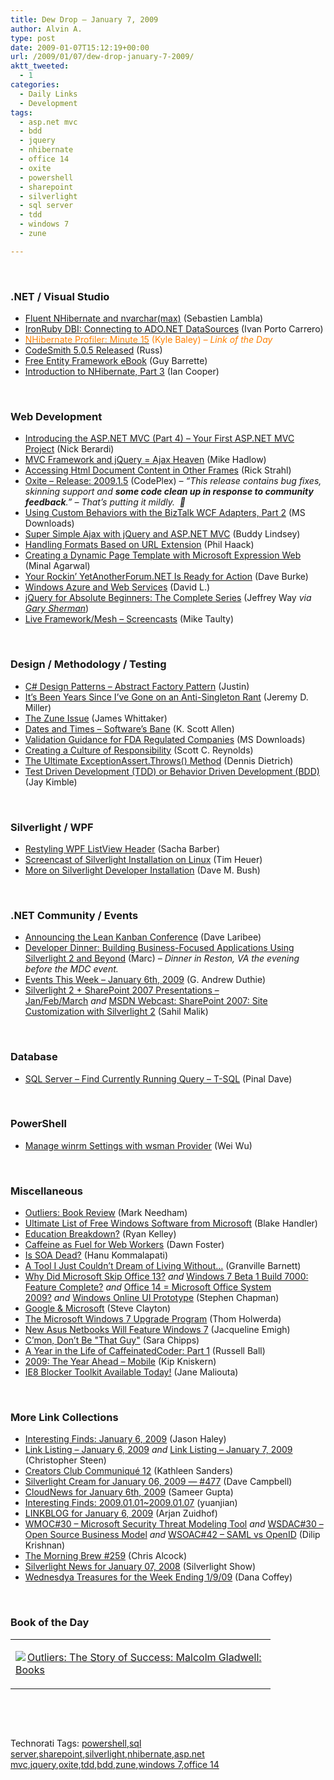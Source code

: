 ```yaml
---
title: Dew Drop – January 7, 2009
author: Alvin A.
type: post
date: 2009-01-07T15:12:19+00:00
url: /2009/01/07/dew-drop-january-7-2009/
aktt_tweeted:
  - 1
categories:
  - Daily Links
  - Development
tags:
  - asp.net mvc
  - bdd
  - jquery
  - nhibernate
  - office 14
  - oxite
  - powershell
  - sharepoint
  - silverlight
  - sql server
  - tdd
  - windows 7
  - zune

---
```

&#160;

### .NET / Visual Studio

  * <a target="_blank" href="http://serialseb.blogspot.com/2009/01/fluent-nhibernate-and-nvarcharmax.html">Fluent NHibernate and nvarchar(max)</a> (Sebastien Lambla)
  * <a target="_blank" href="http://rubydoes.net/2009/01/06/ironruby-dbi-connecting-to-adonet-datasources/">IronRuby DBI: Connecting to ADO.NET DataSources</a> (Ivan Porto Carrero)
  * <a target="_blank" href="http://codebetter.com/blogs/kyle.baley/archive/2009/01/06/nhibernate-profiler-minute-15.aspx"><font color="#ff8000">NHibernate Profiler: Minute 15</font></a> <font color="#ff8000">(Kyle Baley)<em> – Link of the Day</em></font>
  * <a target="_blank" href="http://forums.asp.net/p/1368209/2850229.aspx#2850229">CodeSmith 5.0.5 Released</a> (Russ)
  * <a target="_blank" href="http://weblogs.asp.net/guybarrette/archive/2009/01/06/free-entity-framework-ebook.aspx">Free Entity Framework eBook</a> (Guy Barrette)
  * <a target="_blank" href="http://codebetter.com/blogs/ian_cooper/archive/2009/01/07/introduction-to-nhibernate-part-3.aspx">Introduction to NHibernate, Part 3</a> (Ian Cooper)

&#160;

### Web Development

  * <a target="_blank" href="http://www.coderjournal.com/2009/01/introducing-aspnet-mvc-part-3-first-aspnet-mvc-project/">Introducing the ASP.NET MVC (Part 4) &#8211; Your First ASP.NET MVC Project</a> (Nick Berardi)
  * <a target="_blank" href="http://dotnet.dzone.com/news/mvc-framework-and-jquery-ajax-">MVC Framework and jQuery = Ajax Heaven</a> (Mike Hadlow)
  * <a target="_blank" href="http://west-wind.com/weblog/posts/589454.aspx">Accessing Html Document Content in Other Frames</a> (Rick Strahl)
  * <a target="_blank" href="http://www.codeplex.com/oxite/Release/ProjectReleases.aspx?ReleaseId=21396">Oxite &#8211; Release: 2009.1.5</a> (CodePlex) _&#8211; “This release contains bug fixes, skinning support and **some code clean up in response to community feedback**.” – That’s putting it mildly.&#160; 🙂_
  * <a target="_blank" href="http://www.microsoft.com/downloads/details.aspx?familyid=1fbc53d6-6f55-4ca3-8edf-82bcd15f4df7&displaylang=en&tm">Using Custom Behaviors with the BizTalk WCF Adapters, Part 2</a> (MS Downloads)
  * <a target="_blank" href="http://beginnermediate.com/blogs/buddylindsey/archive/2009/01/07/super-simple-ajax-with-jquery-and-asp-net-mvc.aspx">Super Simple Ajax with jQuery and ASP.NET MVC</a> (Buddy Lindsey)
  * <a target="_blank" href="http://haacked.com/archive/2009/01/06/handling-formats-based-on-url-extension.aspx">Handling Formats Based on URL Extension</a> (Phil Haack)
  * <a target="_blank" href="http://www.dotnetcurry.com/ShowArticle.aspx?ID=254">Creating a Dynamic Page Template with Microsoft Expression Web</a> (Minal Agarwal)
  * <a target="_blank" href="http://dbvt.com/blog/post/Your-Rockine28099-YetAnotherForumNET-is-ready-for-action.aspx">Your Rockin&#8217; YetAnotherForum.NET Is Ready for Action</a> (Dave Burke)
  * <a target="_blank" href="http://blogs.msdn.com/davidlem/archive/2009/01/07/windows-azure-and-web-services.aspx">Windows Azure and Web Services</a> (David L.)
  * <a target="_blank" href="http://nettuts.com/articles/web-roundups/jquery-for-absolute-beginners-video-series/">jQuery for Absolute Beginners: The Complete Series</a> (Jeffrey Way _via_ <a target="_blank" href="http://blogs.dovetailsoftware.com/blogs/gsherman/archive/2009/01/06/jquery-for-beginners-video-series.aspx"><em>Gary Sherman</em></a>)
  * <a target="_blank" href="http://mtaulty.com/CommunityServer/blogs/mike_taultys_blog/archive/2009/01/07/live-framework-mesh-screencasts.aspx">Live Framework/Mesh – Screencasts</a> (Mike Taulty)

&#160;

### Design / Methodology / Testing

  * <a target="_blank" href="http://www.geekdaily.net/2009/01/06/c-design-patterns-abstract-factory-pattern/">C# Design Patterns &#8211; Abstract Factory Pattern</a> (Justin)
  * <a target="_blank" href="http://codebetter.com/blogs/jeremy.miller/archive/2009/01/06/it-s-been-years-since-i-ve-gone-on-an-anti-singleton-rant.aspx">It&#8217;s Been Years Since I&#8217;ve Gone on an Anti-Singleton Rant</a> (Jeremy D. Miller)
  * <a target="_blank" href="http://blogs.msdn.com/james_whittaker/archive/2009/01/06/the-zune-issue.aspx">The Zune Issue</a> (James Whittaker)
  * <a target="_blank" href="http://odetocode.com/Blogs/scott/archive/2009/01/06/12421.aspx">Dates and Times &#8211; Software&#8217;s Bane</a> (K. Scott Allen)
  * <a target="_blank" href="http://www.microsoft.com/downloads/details.aspx?familyid=3e275377-4776-4e1b-9f1b-2ac32e7ffdcf&displaylang=en&tm">Validation Guidance for FDA Regulated Companies</a> (MS Downloads)
  * <a target="_blank" href="http://www.lostechies.com/blogs/scottcreynolds/archive/2009/01/07/creating-a-culture-of-responsibility.aspx">Creating a Culture of Responsibility</a> (Scott C. Reynolds)
  * <a target="_blank" href="http://blogs.msdn.com/ddietric/archive/2009/01/06/the-ultimate-exceptionassert-throws-method.aspx">The Ultimate ExceptionAssert.Throws() Method</a> (Dennis Dietrich)
  * <a target="_blank" href="http://theruntime.com/blogs/jaykimble/archive/2009/01/06/test-driven-development-tdd-or-behavior-driven-development-bdd.aspx">Test Driven Development (TDD) or Behavior Driven Development (BDD)</a> (Jay Kimble)

&#160;

### Silverlight / WPF

  * <a target="_blank" href="http://sachabarber.net/?p=405">Restyling WPF ListView Header</a> (Sacha Barber)
  * <a target="_blank" href="http://timheuer.com/blog/archive/2009/01/06/silverlight-install-on-linux-moonlight.aspx">Screencast of Silverlight Installation on Linux</a> (Tim Heuer)
  * <a target="_blank" href="http://blog.dmbcllc.com/2009/01/07/more-on-silverlight-developer-installation/">More on Silverlight Developer Installation</a> (Dave M. Bush)

&#160;

### .NET Community / Events

  * <a target="_blank" href="http://codebetter.com/blogs/david_laribee/archive/2009/01/06/announcing-the-lean-kanban-conference.aspx">Announcing the Lean Kanban Conference</a> (Dave Laribee)
  * <a target="_blank" href="http://blogs.msdn.com/publicsector/archive/2009/01/06/developer-dinner-building-business-focused-applications-using-silverlight-2-and-beyond.aspx">Developer Dinner: Building Business-Focused Applications Using Silverlight 2 and Beyond</a> (Marc) _– Dinner in Reston, VA the evening before the MDC event._
  * <a target="_blank" href="http://blogs.msdn.com/gduthie/archive/2009/01/06/events-this-week-january-6th-2009.aspx">Events This Week &#8211; January 6th, 2009</a> (G. Andrew Duthie)
  * <a target="_blank" href="http://blah.winsmarts.com/2009-1-Silverlight_20_+_SharePoint_2007_presentations_-and-ndash;_Jan-Feb-March.aspx">Silverlight 2 + SharePoint 2007 Presentations &#8211; Jan/Feb/March</a>&#160;_and_&#160;<a target="_blank" href="http://blah.winsmarts.com/2009-1-MSDN_Webcast__SharePoint_2007__Site_Customization_with_Silverlight_20.aspx">MSDN Webcast: SharePoint 2007: Site Customization with Silverlight 2</a> (Sahil Malik)

&#160;

### Database

  * <a target="_blank" href="http://blog.sqlauthority.com/2009/01/07/sql-server-find-currently-running-query-t-sql/">SQL Server &#8211; Find Currently Running Query &#8211; T-SQL</a> (Pinal Dave)

&#160;

### PowerShell

  * <a target="_blank" href="http://blogs.msdn.com/powershell/archive/2009/01/06/manage-winrm-settings-with-wsman-provider.aspx">Manage winrm Settings with wsman Provider</a> (Wei Wu)

&#160;

### Miscellaneous

  * <a target="_blank" href="http://www.markhneedham.com/blog/2009/01/06/outliers-book-review/">Outliers: Book Review</a> (Mark Needham)
  * <a target="_blank" href="http://bhandler.spaces.live.com/blog/cns!70F64BC910C9F7F3!1231.entry?wa=wsignin1.0&sa=984672352">Ultimate List of Free Windows Software from Microsoft</a> (Blake Handler)
  * <a target="_blank" href="http://elegantcode.com/2009/01/06/education-breakdown/">Education Breakdown?</a> (Ryan Kelley)
  * <a target="_blank" href="http://webworkerdaily.com/2009/01/06/caffeine-as-fuel-for-web-workers/">Caffeine as Fuel for Web Workers</a> (Dawn Foster)
  * <a target="_blank" href="http://blogs.msdn.com/hanuk/archive/2009/01/06/is-soa-dead.aspx">Is SOA Dead?</a> (Hanu Kommalapati)
  * <a target="_blank" href="http://msmvps.com/blogs/gbarnett/archive/2009/01/06/a-tool-i-just-couldn-t-dream-of-living-without.aspx">A Tool I Just Couldn&#8217;t Dream of Living Without&#8230;</a> (Granville Barnett)
  * <a target="_blank" href="http://uxevangelist.blogspot.com/2009/01/why-did-microsoft-skip-office-13.html">Why Did Microsoft Skip Office 13?</a>&#160;_and_&#160;<a target="_blank" href="http://uxevangelist.blogspot.com/2009/01/windows-7-beta-1-build-7000-feature.html">Windows 7 Beta 1 Build 7000: Feature Complete?</a> _and_ <a target="_blank" href="http://uxevangelist.blogspot.com/2009/01/office-14-microsoft-office-system-2009.html">Office 14 = Microsoft Office System 2009?</a>&#160;_and_&#160;<a target="_blank" href="http://uxevangelist.blogspot.com/2009/01/windows-online-ui-prototype.html">Windows Online UI Prototype</a> (Stephen Chapman)
  * <a target="_blank" href="http://blogs.msdn.com/stevecla01/archive/2009/01/07/google-microsoft.aspx">Google & Microsoft</a> (Steve Clayton)
  * <a target="_blank" href="http://osnews.com/story/20735/The_Microsoft_Windows_7_Upgrade_Program">The Microsoft Windows 7 Upgrade Program</a> (Thom Holwerda)
  * <a target="_blank" href="http://www.betanews.com/article/New_Asus_netbooks_will_feature_Windows_7/1231285094">New Asus Netbooks Will Feature Windows 7</a> (Jacqueline Emigh)
  * <a target="_blank" href="http://girldeveloper.com/waxing-dev/c-mon-don-t-be-quot-that-guy-quot/">C&#8217;mon, Don&#8217;t Be "That Guy"</a> (Sara Chipps)
  * <a target="_blank" href="http://www.caffeinatedcoder.com/a-year-in-the-life-of-caffeinatedcoder-part-1/">A Year in the Life of CaffeinatedCoder: Part 1</a> (Russell Ball)
  * <a target="_blank" href="http://www.liveside.net/opinion/archive/2009/01/06/2009-the-year-ahead-mobile.aspx">2009: The Year Ahead – Mobile</a> (Kip Kniskern)
  * <a target="_blank" href="http://blogs.msdn.com/ie/archive/2009/01/06/ie8-blocker-toolkit-available-today.aspx">IE8 Blocker Toolkit Available Today!</a> (Jane Maliouta)

&#160;

### More Link Collections

  * <a target="_blank" href="http://jasonhaley.com/blog/archive/2009/01/06/142674.aspx">Interesting Finds: January 6, 2009</a> (Jason Haley)
  * <a target="_blank" href="http://dotnetjunkies.com/WebLog/csteen/archive/2009/01/06/564652.aspx">Link Listing &#8211; January 6, 2009</a>&#160;_and_&#160;<a target="_blank" href="http://dotnetjunkies.com/WebLog/csteen/archive/2009/01/07/564840.aspx">Link Listing &#8211; January 7, 2009</a> (Christopher Steen)
  * <a target="_blank" href="http://blogs.msdn.com/xna/archive/2009/01/06/creators-club-communiqu-12.aspx">Creators Club Communiqué 12</a> (Kathleen Sanders)
  * <a target="_blank" href="http://geekswithblogs.net/WynApseTechnicalMusings/archive/2009/01/06/128413.aspx">Silverlight Cream for January 06, 2009 &#8212; #477</a> (Dave Campbell)
  * <a target="_blank" href="http://www.cloudave.com/link/cloudnews-for-january-6th-2009">CloudNews for January 6th, 2009</a> (Sameer Gupta)
  * <a target="_blank" href="http://weblogs.asp.net/yuanjian/archive/2009/01/06/interesting-finds-2009-01-01-2009-01-07.aspx">Interesting Finds: 2009.01.01~2009.01.07</a> (yuanjian)
  * <a target="_blank" href="http://www.arjansworld.com/2009/01/06/linkblog-for-january-6-2009/">LINKBLOG for January 6, 2009</a> (Arjan Zuidhof)
  * <a target="_blank" href="http://itknowledgeexchange.techtarget.com/serviceendpoint/wmoc-microsoft-security-threat-modelling-tool/">WMOC#30 &#8211; Microsoft Security Threat Modeling Tool</a>&#160;_and_&#160;<a target="_blank" href="http://itknowledgeexchange.techtarget.com/serviceendpoint/wsdac30-open-source-business-model/">WSDAC#30 &#8211; Open Source Business Model</a> _and_&#160;<a target="_blank" href="http://itknowledgeexchange.techtarget.com/serviceendpoint/wsoac-saml-openid/">WSOAC#42 &#8211; SAML vs OpenID</a> (Dilip Krishnan)
  * <a target="_blank" href="http://blog.cwa.me.uk/2009/01/07/the-morning-brew-259/">The Morning Brew #259</a> (Chris Alcock)
  * <a target="_blank" href="http://www.silverlightshow.net/news/Silverlight-News-for-January-07-2008.aspx">Silverlight News for January 07, 2008</a> (Silverlight Show)
  * <a target="_blank" href="http://crazeegeekchick.com/cool-finds/wednesday-treasures-for-the-week-ending-1-9-09/">Wednesdya Treasures for the Week Ending 1/9/09</a> (Dana Coffey)

&#160;

### Book of the Day

<div style="padding-bottom: 0px; margin: 0px; padding-left: 0px; padding-right: 0px; display: inline; float: none; padding-top: 0px" id="scid:7dc1bd33-94bd-46fd-a20b-0131235bcd47:0e4e3d87-7b8f-467d-8493-33a2862e7efc" class="wlWriterEditableSmartContent">
  <table cellspacing="0" cellpadding="2" width="400" border="0" unselectable="on">
    <tr>
      <td valign="top" width="400">
        <p>
          <a title="Outliers: The Story of Success: Malcolm Gladwell: Books" href="http://www.amazon.com/exec/obidos/ASIN/0316017922/alvinashcraft-20"><img data-recalc-dims="1" decoding="async" src="https://i0.wp.com/images.amazon.com/images/P/0316017922.01.MZZZZZZZ.jpg?w=660" border="0" align="left" style="float:left" />Outliers: The Story of Success: Malcolm Gladwell: Books</a>
        </p>
      </td>
    </tr>
  </table>
</div>

&#160;

<div style="padding-bottom: 0px; margin: 0px; padding-left: 0px; padding-right: 0px; display: inline; float: none; padding-top: 0px" id="scid:C16BAC14-9A3D-4c50-9394-FBFEF7A93539:c2cddfc0-df9f-4ead-910e-5dd4cf76125f" class="wlWriterEditableSmartContent">
  <!--dotnetkickit-->
</div>

&#160;

<div style="padding-bottom: 0px; margin: 0px; padding-left: 0px; padding-right: 0px; display: inline; float: none; padding-top: 0px" id="scid:0767317B-992E-4b12-91E0-4F059A8CECA8:118b6ab9-1085-4cfe-a812-0cb02eabc4fc" class="wlWriterEditableSmartContent">
  Technorati Tags: <a href="http://technorati.com/tags/powershell" rel="tag">powershell</a>,<a href="http://technorati.com/tags/sql+server" rel="tag">sql server</a>,<a href="http://technorati.com/tags/sharepoint" rel="tag">sharepoint</a>,<a href="http://technorati.com/tags/silverlight" rel="tag">silverlight</a>,<a href="http://technorati.com/tags/nhibernate" rel="tag">nhibernate</a>,<a href="http://technorati.com/tags/asp.net+mvc" rel="tag">asp.net mvc</a>,<a href="http://technorati.com/tags/jquery" rel="tag">jquery</a>,<a href="http://technorati.com/tags/oxite" rel="tag">oxite</a>,<a href="http://technorati.com/tags/tdd" rel="tag">tdd</a>,<a href="http://technorati.com/tags/bdd" rel="tag">bdd</a>,<a href="http://technorati.com/tags/zune" rel="tag">zune</a>,<a href="http://technorati.com/tags/windows+7" rel="tag">windows 7</a>,<a href="http://technorati.com/tags/office+14" rel="tag">office 14</a>
</div>